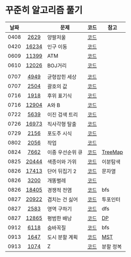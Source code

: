 # 꾸준히 알고리즘 풀기

| 날짜 |                                                | 문제             | 코드                        | 참고                       |
| ---- | :--------------------------------------------: | ---------------- | --------------------------- | -------------------------- |
| 0408 |  [2629](https://www.acmicpc.net/problem/2629)  | 양팔저울         | [코드](code/Main2629.java)  |                            |
| 0420 | [16234](https://www.acmicpc.net/problem/16234) | 인구 이동        | [코드](code/Main16234.java) |
| 0609 | [11399](https://www.acmicpc.net/problem/11399) | ATM              | [코드](code/Main11399.java) |
| 0610 | [12026](https://www.acmicpc.net/problem/12026) | BOJ거리          | [코드](code/Main12026.java) |
|      |                                                |                  |
| 0707 |  [4949](https://www.acmicpc.net/problem/4949)  | 균형잡힌 세상    | [코드](code/Main4949.java)  |
| 0707 |  [2504](https://www.acmicpc.net/problem/2504)  | 괄호의 값        | [코드](code/Main2504.java)  |
| 0716 |  [1918](https://www.acmicpc.net/problem/1918)  | 후위 표기식      | [코드](code/Main1918.java)  |
| 0716 | [12904](https://www.acmicpc.net/problem/12904) | A와 B            | [코드](code/Main12904.java) |
| 0722 |  [5639](https://www.acmicpc.net/problem/5639)  | 이진 검색 트리   | [코드](code/Main5639.java)  |
| 0726 | [16973](https://www.acmicpc.net/problem/16973) | 직사각형 탈출    | [코드](code/Main16973.java) |
| 0729 |  [2156](https://www.acmicpc.net/problem/2156)  | 포도주 시식      | [코드](code/Main2156.java)  |
| 0802 |  [2056](https://www.acmicpc.net/problem/2056)  | 작업             | [코드](code/Main2056.java)  |
| 0824 |  [7662](https://www.acmicpc.net/problem/7662)  | 이중 우선순위 큐 | [코드](code/Main7662.java)  | [TreeMap](memo/treemap.md) |
| 0825 | [20444](https://www.acmicpc.net/problem/20444) | 색종이와 가위    | [코드](code/Main20444.java) | 이분탐색                   |
| 0826 | [17413](https://www.acmicpc.net/problem/17413) | 단어 뒤집기 2    | [코드](code/Main17413.java) | 문자열                     |
| 0826 |  [3200](https://www.acmicpc.net/problem/3020)  | 개똥벌레         | [코드](code/Main3020.java)  |                            |
| 0826 | [18405](https://www.acmicpc.net/problem/18405) | 경쟁적 전염      | [코드](code/Main18405.java) | bfs                        |
| 0827 | [20922](https://www.acmicpc.net/problem/20922) | 겹치는 건 싫어   | [코드](code/Main20922.java) | 투포인터                   |
| 0827 |  [2583](https://www.acmicpc.net/problem/2583)  | 영역 구하기      | [코드](code/Main2583.java)  | dfs                        |
| 0827 | [12865](https://www.acmicpc.net/problem/12865) | 평범한 배낭      | [코드](code/Main12865.java) | [DP](memo/DP.md)           |
| 0912 |  [6118](https://www.acmicpc.net/problem/6118)  | 숨바꼭질         | [코드](code/Main6118.java)  | bfs                        |
| 0913 |  [1647](https://www.acmicpc.net/problem/1647)  | 도시 분할 계획   | [코드](code/Main1647.java)  | [MST](memo/MST.md)         |
| 0913 |  [1074](https://www.acmicpc.net/problem/1074)  | Z                | [코드](code/Main1074.java)  | 분할 정복                  |

<!-- 📝 -->
